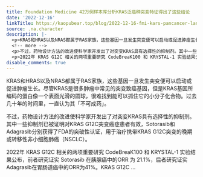 ```yaml
---
title: Foundation Medicine 42万例样本库分析KRAS泛癌种突变特征得出了这些结论
date: '2022-12-16'
linkTitle: https://kaopubear.top/blog/2022-12-16-fmi-kars-pancancer-landscape/
source: .na.character
description: |-
  <p>KRAS和HRAS以及NRAS都属于RAS家族，这些基因一旦发生突变便可以启动或促进肿瘤生长。尽管KRAS是很多肿瘤中常见的突变致癌基因，但是KRAS基因所编码的蛋白像一个表面光滑的圆球，很难找到能可以抓住它的小分子化合物。过去几十年的时间里，一直认为其「不可成药」。</p>
  <!-- more -->
  <p>不过，药物设计方法的改进使科学家开发出了对突变KRAS具有选择性的抑制剂。其中一些抑制剂已被证明对KRAS G12C突变癌症患者有效，Sotorasib和Adagrasib分别获得了FDA的突破性认证，用于治疗携带KRAS G12C突变的晚期或转移性非小细胞肺癌（NSCLC）。</p>
  <p>2022年 KRAS G12C 相关的两项重要研究 CodeBreaK100 和 KRYSTAL-1 实验结果公布，前者研究证实 Sotorasib 在胰腺癌中的ORR 为 21.1%，后者研究证实Adagrasib在胃肠道癌中的ORR为41%。KRAS G12C ...
disable_comments: true
---
```

<p>KRAS和HRAS以及NRAS都属于RAS家族，这些基因一旦发生突变便可以启动或促进肿瘤生长。尽管KRAS是很多肿瘤中常见的突变致癌基因，但是KRAS基因所编码的蛋白像一个表面光滑的圆球，很难找到能可以抓住它的小分子化合物。过去几十年的时间里，一直认为其「不可成药」。</p>
<!-- more -->
<p>不过，药物设计方法的改进使科学家开发出了对突变KRAS具有选择性的抑制剂。其中一些抑制剂已被证明对KRAS G12C突变癌症患者有效，Sotorasib和Adagrasib分别获得了FDA的突破性认证，用于治疗携带KRAS G12C突变的晚期或转移性非小细胞肺癌（NSCLC）。</p>
<p>2022年 KRAS G12C 相关的两项重要研究 CodeBreaK100 和 KRYSTAL-1 实验结果公布，前者研究证实 Sotorasib 在胰腺癌中的ORR 为 21.1%，后者研究证实Adagrasib在胃肠道癌中的ORR为41%。KRAS G12C ...